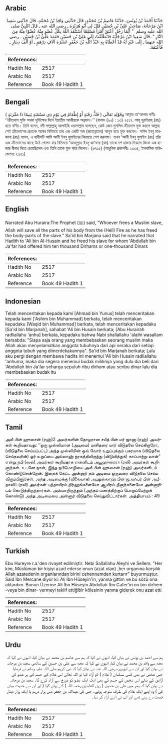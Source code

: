 ## Arabic


<div dir="rtl" lang="ar" style={{fontSize:'larger',backgroundColor:'#f8f9fa',padding:20}}>
حَدَّثَنَا أَحْمَدُ بْنُ يُونُسَ، حَدَّثَنَا عَاصِمُ بْنُ مُحَمَّدٍ، قَالَ حَدَّثَنِي وَاقِدُ بْنُ مُحَمَّدٍ، قَالَ حَدَّثَنِي سَعِيدٌ ابْنُ مَرْجَانَةَ، صَاحِبُ عَلِيِّ بْنِ حُسَيْنٍ قَالَ لِي أَبُو هُرَيْرَةَ ـ رضى الله عنه ـ قَالَ النَّبِيُّ صلى الله عليه وسلم ‏ "‏ أَيُّمَا رَجُلٍ أَعْتَقَ امْرَأً مُسْلِمًا اسْتَنْقَذَ اللَّهُ بِكُلِّ عُضْوٍ مِنْهُ عُضْوًا مِنْهُ مِنَ النَّارِ ‏"‏‏.‏ قَالَ سَعِيدٌ ابْنُ مَرْجَانَةَ فَانْطَلَقْتُ إِلَى عَلِيِّ بْنِ حُسَيْنٍ فَعَمَدَ عَلِيُّ بْنُ حُسَيْنٍ ـ رضى الله عنهما ـ إِلَى عَبْدٍ لَهُ قَدْ أَعْطَاهُ بِهِ عَبْدُ اللَّهِ بْنُ جَعْفَرٍ عَشَرَةَ آلاَفِ دِرْهَمٍ ـ أَوْ أَلْفَ دِينَارٍ ـ فَأَعْتَقَهُ‏.‏
</div>
<div style={{backgroundColor:'#f8f9fa',padding:20, marginBottom: 10}}><table> <thead> <tr> <th>References:</th> <th></th> </tr> </thead> <tbody><tr><td>Hadith No</td><td>2517</td></tr><tr><td>Arabic No</td><td>2517</td></tr><tr><td>Reference</td><td>Book 49 Hadith 1</td></tr></tbody></table></div>

## Bengali


<div dir="ltr" lang="bn" style={{fontSize:'larger',backgroundColor:'#f8f9fa',padding:20}}>
وَقَوْلِهِ تَعَالَى ( فَكُّ رَقَبَةٍ أَوْ إِطْعَامٌ فِي يَوْمٍ ذِي مَسْغَبَةٍ يَتِيمًا ذَا مَقْرَبَةٍ ) আল্লাহ তা‘আলার বাণীঃ ‘‘ক্রীতদাস মুক্তি অথবা দুর্ভিক্ষের দিনে ইয়াতীম আত্মীয়কে অন্নদান।’’ (বালাদ (৯০) : ১৩) ২৫১৭. আবূ হুরাইরাহ্ (রাঃ) হতে বর্ণিত। তিনি বলেন, নবী সাল্লাল্লাহু আলাইহি ওয়াসাল্লাম বলেছেন, কেউ কোন মুসলিম ক্রীতদাস মুক্ত করলে আল্লাহ সেই ক্রীতদাসের প্রত্যেক অঙ্গের বিনিময়ে তার এক একটি অঙ্গ (জাহান্নামের) আগুন হতে মুক্ত করবেন। সাঈদ ইবনু মারজানা (রাঃ) বলেন, এ হাদীসটি আমি আলী ইবনু হুসাইনের খিদমতে পেশ করলাম। তখন ‘আলী ইবনু হুসাইন (রাঃ) তাঁর এক ক্রীতদাসের কাছে উঠে গেলেন যার বিনিময়ে ‘আবদুল্লাহ ইবনু জা‘ফার (রাঃ) তাকে দশ হাজার দিরহাম কিংবা এক হাজার দ্বীনার দিতে চেয়েছিলেন এবং তিনি তাকে মুক্ত করে দিলেন। (৬৭১৫) (আধুনিক প্রকাশনীঃ ২৩৩৪, ইসলামিক ফাউন্ডেশনঃ ২৩৫১)
</div>
<div style={{backgroundColor:'#f8f9fa',padding:20, marginBottom: 10}}><table> <thead> <tr> <th>References:</th> <th></th> </tr> </thead> <tbody><tr><td>Hadith No</td><td>2517</td></tr><tr><td>Arabic No</td><td>2517</td></tr><tr><td>Reference</td><td>Book 49 Hadith 1</td></tr></tbody></table></div>

## English


<div dir="ltr" lang="en" style={{fontSize:'larger',backgroundColor:'#f8f9fa',padding:20}}>
Narrated Abu Huraira:The Prophet (ﷺ) said, "Whoever frees a Muslim slave, Allah will save all the parts of his body from the (Hell) Fire as he has freed the body-parts of the slave." Sa'id bin Marjana said that he narrated that Hadith to 'Ali bin Al-Husain and he freed his slave for whom 'Abdullah bin Ja'far had offered him ten thousand Dirhams or one-thousand Dinars
</div>
<div style={{backgroundColor:'#f8f9fa',padding:20, marginBottom: 10}}><table> <thead> <tr> <th>References:</th> <th></th> </tr> </thead> <tbody><tr><td>Hadith No</td><td>2517</td></tr><tr><td>Arabic No</td><td>2517</td></tr><tr><td>Reference</td><td>Book 49 Hadith 1</td></tr></tbody></table></div>

## Indonesian


<div dir="ltr" lang="id" style={{fontSize:'larger',backgroundColor:'#f8f9fa',padding:20}}>
Telah menceritakan kepada kami [Ahmad bin Yunus] telah menceritakan kepada kami ['Ashim bin Muhammad] berkata, telah menceritakan kepadaku [Waqid bin Muhammad] berkata, telah menceritakan kepadaku [Sa'id bin Marjanah], sahabat 'Ali bin Husain berkata; [Abu Hurairah radliallahu 'anhu] berkata, kepadaku bahwa Nabi shallallahu 'alaihi wasallam bersabda: "Siapa saja orang yang membebaskan seorang muslim maka Allah akan menyelamatkan anggota tubuhnya dari api neraka dari setiap anggota tubuh yang dimerdekakannya". Sa'id bin Marjanah berkata; Lalu aku pergi dengan membawa hadits ini menemui 'Ali bin Husain radliallahu 'anhuma, maka dia segera menemui budak miliknya yang dulu dia beli dari 'Abdullah bin Ja'far seharga sepuluh ribu dirham atau seribu dinar lalu dia membebaskan budak itu
</div>
<div style={{backgroundColor:'#f8f9fa',padding:20, marginBottom: 10}}><table> <thead> <tr> <th>References:</th> <th></th> </tr> </thead> <tbody><tr><td>Hadith No</td><td>2517</td></tr><tr><td>Arabic No</td><td>2517</td></tr><tr><td>Reference</td><td>Book 49 Hadith 1</td></tr></tbody></table></div>

## Tamil


<div dir="ltr" lang="ta" style={{fontSize:'larger',backgroundColor:'#f8f9fa',padding:20}}>
அலீ பின் ஹுசைன் (ரஹ்)2 அவர்களின் தோழரான சயீத் பின் மர் ஜானா (ரஹ்) அவர்கள் கூறியதாவது: ‘‘ஒரு முஸ்லிமான (அடிமை) மனிதரை யார் விடுதலை செய்கிறாரோ, (விடுதலை செய்யப்பட்ட) அந்த முஸ்லிமின் ஒவ் வோர் உறுப்புக்கும் பகரமாக (விடுதலை செய்தவரின்) ஓர் உறுப்பை அல்லாஹ் நரகத்திலிருந்து (விடுவித்துக்) காப்பாற்று வான்” என்று நபி (ஸல்) அவர்கள் கூறியதாக என்னிடம் அபூஹுரைரா (ரலி) அவர்கள் கூறினார்கள். உடனே நான், இந்த நபிமொழியை அலீ பின் ஹுசைன் (ரஹ்) அவர்களிடம் கொண்டுசென்றேன். இதைக் கேட்ட அன்னார் தம் அடிமை ஒருவரை விடுதலை செய்ய விரும்பினார்கள். அந்த அடிமைக்கு (விலையாக) அப்துல்லாஹ் பின் ஜஅஃபர் பின் அபீதாலிப் (ரலி) அவர்கள் பத்தாயிரம் திர்ஹங்களையோ ஆயிரம் தீனார்களையோ அன்னாரிடம் கொடுத்திருந்தார்கள். அவ்வாறிருந்தும் (அந்தப் பணத்திற்குப் பொறுப்பேற்றுக் கொண்டு) அந்த அடிமையை அன்னார் விடுதலை செய்துவிட்டார்கள். அத்தியாயம் : 49
</div>
<div style={{backgroundColor:'#f8f9fa',padding:20, marginBottom: 10}}><table> <thead> <tr> <th>References:</th> <th></th> </tr> </thead> <tbody><tr><td>Hadith No</td><td>2517</td></tr><tr><td>Arabic No</td><td>2517</td></tr><tr><td>Reference</td><td>Book 49 Hadith 1</td></tr></tbody></table></div>

## Turkish


<div dir="ltr" lang="tr" style={{fontSize:'larger',backgroundColor:'#f8f9fa',padding:20}}>
Ebu Hureyre r.a.'den rivayet edilmiştir: Nebi Sallallahu Aleyhi ve Sellem: "Her kim, Müslüman bir kişiyi azad ederse onun (azat olan) ,her organına karşılık Allah azatedenin organlarından birini cehennemden kurtarır" buyurmuştur. Said İbn Mercane diyor ki: Ali İbn Hüseyin'in, yanına gittim ve bu sözü ona aktardım. Bunun Üzerine Ali İbn Hüseyin Abdullah İbn Cafer'in on bin dirhem -veya bin dinar- vermeyi teklif ettiğibir kölesinin yanına giderek onu azat etti
</div>
<div style={{backgroundColor:'#f8f9fa',padding:20, marginBottom: 10}}><table> <thead> <tr> <th>References:</th> <th></th> </tr> </thead> <tbody><tr><td>Hadith No</td><td>2517</td></tr><tr><td>Arabic No</td><td>2517</td></tr><tr><td>Reference</td><td>Book 49 Hadith 1</td></tr></tbody></table></div>

## Urdu


<div dir="rtl" lang="ur" style={{fontSize:'larger',backgroundColor:'#f8f9fa',padding:20}}>
ہم سے احمد بن یونس نے بیان کیا، انہوں نے کہا کہ ہم سے عاصم بن محمد نے بیان کیا، انہوں نے کہا کہ مجھ سے واقد بن محمد نے بیان کیا، انہوں نے کہا کہ مجھ سے علی بن حسین کے ساتھی سعید بن مرجانہ نے بیان کیا اور ان سے ابوہریرہ رضی اللہ عنہ نے بیان کیا کہ نبی کریم صلی اللہ علیہ وسلم نے فرمایا جس شخص نے بھی کسی مسلمان ( غلام ) کو آزاد کیا تو اللہ تعالیٰ اس غلام کے جسم کے ہر عضو کی آزادی کے بدلے اس شخص کے جسم کے بھی ایک ایک عضو کو دوزخ سے آزاد کرے گا۔ سعید بن مرجانہ نے بیان کیا کہ پھر میں علی بن حسین ( زین العابدین رحمہ اللہ ) کے یہاں گیا ( اور ان سے حدیث بیان کی ) وہ اپنے ایک غلام کی طرف متوجہ ہوئے۔ جس کی عبداللہ بن جعفر دس ہزار درہم یا ایک ہزار دینار قیمت دے رہے تھے اور آپ نے اسے آزاد کر دیا۔
</div>
<div style={{backgroundColor:'#f8f9fa',padding:20, marginBottom: 10}}><table> <thead> <tr> <th>References:</th> <th></th> </tr> </thead> <tbody><tr><td>Hadith No</td><td>2517</td></tr><tr><td>Arabic No</td><td>2517</td></tr><tr><td>Reference</td><td>Book 49 Hadith 1</td></tr></tbody></table></div>